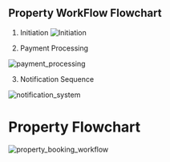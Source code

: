 ## Property WorkFlow Flowchart

1. Initiation
![Initiation](https://github.com/user-attachments/assets/2b6a2cb1-8a56-47da-8574-eeccb83e68da)

2. Payment Processing

![payment_processing](https://github.com/user-attachments/assets/42bba850-1218-4896-8d78-e00b9cd3fd7e)

3. Notification Sequence

![notification_system](https://github.com/user-attachments/assets/cd67926c-f2fa-4e1b-ba06-de2210bf7550)

# Property Flowchart

![property_booking_workflow](https://github.com/user-attachments/assets/aa95575d-9e0f-4a21-8020-11449f9bbddf)

